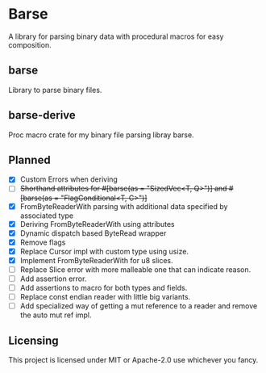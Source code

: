 # Barse
A library for parsing binary data with procedural macros for easy composition.

## barse
Library to parse binary files.

## barse-derive
Proc macro crate for my binary file parsing libray barse.

## Planned
- [x] Custom Errors when deriving
- [ ] ~~Shorthand attributes for #[barse(as = "SizedVec<T, Q>")] and #[barse(as = "FlagConditional<T, C>")]~~
- [x] FromByteReaderWith parsing with additional data specified by associated type
- [x] Deriving FromByteReaderWith using attributes
- [x] Dynamic dispatch based ByteRead wrapper 
- [x] Remove flags
- [x] Replace Cursor impl with custom type using usize.
- [x] Implement FromByteReaderWith for u8 slices.
- [ ] Replace Slice error with more malleable one that can indicate reason.
- [ ] Add assertion error.
- [ ] Add assertions to macro for both types and fields.
- [ ] Replace const endian reader with little big variants.
- [ ] Add specialized way of getting a mut reference to a reader and remove the auto mut ref impl.

## Licensing
This project is licensed under MIT or Apache-2.0 use whichever you fancy.
